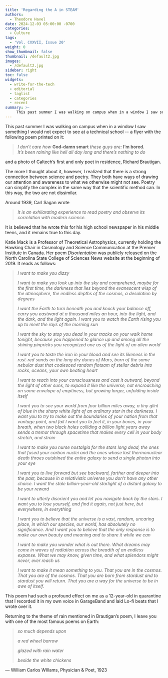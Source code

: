 ```yaml
---
title: 'Regarding the A in STEAM'
authors:
  - Theodore Havel
date: 2024-12-03 05:00:00 -0700
categories:
  - Culture
tags:
  - 'Vol. CXXVII, Issue 20'
weight: 0
show_thumbnail: false
thumbnail: /default2.jpg
images:
  - /default2.jpg
sidebar: right
toc: false
widgets:
  - write-for-the-tech
  - editorial
  - taglist
  - categories
  - recent
summary: >-
     This past summer I was walking on campus when in a window I saw something I would not expect to see at a technical school -- a flyer with the following poem printed on it: *I don’t care how God-damn smart / these guys are: I’m bored. / It’s been raining like hell all day long / and there’s nothing to do*
---
```


This past summer I was walking on campus when in a window I saw something I would not expect to see at a technical school -- a flyer with the following poem printed on it:


  > *I don’t care how* **God-damn smart** *these guys are:* **I’m bored.**  
  > *It’s been raining like hell all day long* *and there’s nothing to do*

and a photo of Caltech’s first and only poet in residence, Richard Brautigan.

The more I thought about it, however, I realized that there is a strong connection between science and poetry. They both have ways of drawing our attention and awareness to what we otherwise might not see. Poetry can simplify the complex in the same way that the scientific method can. In this way, the two are not dissimilar.

Around 1939, Carl Sagan wrote


  > *It is an exhilarating experience to read poetry and observe its correlation with modern science.*

It is believed that he wrote this for his high school newspaper in his middle teens, and it remains true to this day.

Katie Mack is a Professor of Theoretical Astrophysics, currently holding the Hawking Chair in Cosmology and Science Communication at the Premier Institute in Canada. Her poem *Disorientation* was publicly released on the North Carolina State College of Sciences News website at the beginning of 2019. It reads as follows:


  > *I want to make you dizzy*
  >
  > *I want to make you look up into the sky and comprehend, maybe for the first time, the darkness that lies beyond the evanescent wisp of the atmosphere, the endless depths of the cosmos, a desolation by degrees*
  >
  > *I want the Earth to turn beneath you and knock your balance off, carry you eastward at a thousand miles an hour, into the light, and the dark, and the light again. I want you to watch the Earth rising you up to meet the rays of the morning sun*
  >
  > *I want the sky to stop you dead in your tracks on your walk home tonight, because you happened to glance up and among all the shining pinpricks you recognized one as of the light of an alien world*
  >
  > *I want you to taste the iron in your blood and see its likeness in the rust-red sands on the long dry dunes of Mars, born of the same nebular dust that coalesced random flotsam of stellar debris into rocks, oceans, your own beating heart*
  >
  > *I want to reach into your consciousness and cast it outward, beyond the light of other suns, to expand it like the universe, not encroaching on some envelope of emptiness, but growing larger, unfolding inside itself*
  >
  > *I want you to see your world from four billion miles away, a tiny glint of blue in the sharp white light of an ordinary star in the darkness. I want you to try to make out the boundaries of your nation from that vantage point, and fail*
  > *I want you to feel it, in your bones, in your breath, when two black holes colliding a billion light years away sends a tremor through spacetime that makes every cell in your body stretch, and strain*
  >
  > *I want to make you nurse nostalgia for the stars long dead, the ones that fused your carbon nuclei and the ones whose last thermonuclear death throes outshined the entire galaxy to send a single photon into your eye*
  >
  > *I want you to live forward but see backward, farther and deeper into the past, because in a relativistic universe you don’t have any other choice. I want the stale billion-year-old starlight of a distant galaxy to be your reward*
  >
  > *I want to utterly disorient you and let you navigate back by the stars. I want you to lose yourself, and find it again, not just here, but everywhere, in everything*
  >
  > *I want you to believe that the universe is a vast, random, uncaring place, in which our species, our world, has absolutely no significance. And I want you to believe that the only response is to make our own beauty and meaning and to share it while we can*
  >
  > *I want to make you wonder what is out there. What dreams may come in waves of radiation across the breadth of an endless expanse. What we may know, given time, and what splendors might never, ever reach us*
  >
  > *I want to make it mean something to you. That you are in the cosmos. That you are of the cosmos. That you are born from stardust and to stardust you will return. That you are a way for the universe to be in awe of itself.*

This poem had such a profound effect on me as a 12-year-old in quarantine that I recorded it in my own voice in GarageBand and laid Lo-fi beats that I wrote over it.

Returning to the theme of rain mentioned in Brautigan’s poem, I leave you with one of the most famous poems on Earth:


  > *so much depends*
  > *upon*
  >
  >
  > *a red wheel*
  > *barrow*
  >
  > *glazed with rain*
  > *water*
  >
  > *beside the white* 
  > *chickens*

— William Carlos WIllams, Physician & Poet, 1923
